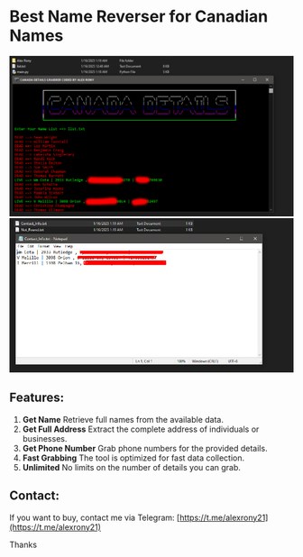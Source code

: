 # Best Name Reverser for Canadian Names

![image](https://raw.githubusercontent.com/alexrony21/Canada-Details-Grabber/refs/heads/main/Canada_Grabber.png)
![image](https://raw.githubusercontent.com/alexrony21/Canada-Details-Grabber/refs/heads/main/Canada_Grabber_Result.png)

## Features:

1. **Get Name** Retrieve full names from the available data.
2. **Get Full Address** Extract the complete address of individuals or businesses.
3. **Get Phone Number** Grab phone numbers for the provided details.
4. **Fast Grabbing** The tool is optimized for fast data collection.
5. **Unlimited** No limits on the number of details you can grab.

## Contact:

If you want to buy, contact me via Telegram: [https://t.me/alexrony21](https://t.me/alexrony21)

Thanks
